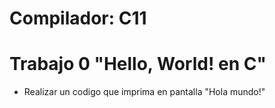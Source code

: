 # Compilador: C11
# Trabajo 0 "Hello, World! en C"
* Realizar un codigo que imprima en pantalla "Hola mundo!"
